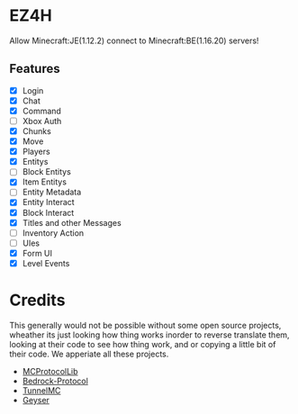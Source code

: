 # EZ4H
Allow Minecraft:JE(1.12.2) connect to Minecraft:BE(1.16.20) servers!  
## Features
- [x] Login  
- [x] Chat  
- [x] Command  
- [ ] Xbox Auth  
- [X] Chunks  
- [X] Move  
- [X] Players  
- [X] Entitys  
- [ ] Block Entitys  
- [X] Item Entitys  
- [ ] Entity Metadata  
- [X] Entity Interact  
- [X] Block Interact  
- [X] Titles and other Messages  
- [ ] Inventory Action  
- [ ] UIes  
- [X] Form UI  
- [X] Level Events  

# Credits
This generally would not be possible without some open source projects, wheather its just looking how thing works inorder to reverse translate them, looking at their code to see how thing work, and or copying a little bit of their code. We apperiate all these projects.  
- [MCProtocolLib](https://github.com/Steveice10/MCProtocolLib)
- [Bedrock-Protocol](https://github.com/PowerNukkit/Bedrock-Protocol)
- [TunnelMC](https://github.com/THEREALWWEFAN231/TunnelMC)
- [Geyser](https://github.com/GeyserMC/Geyser)
